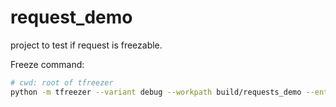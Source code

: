 # request_demo

project to test if request is freezable.

Freeze command:

```bash
# cwd: root of tfreezer
python -m tfreezer --variant debug --workpath build/requests_demo --entry-module examples/requests_demo/requests_demo.py
```

